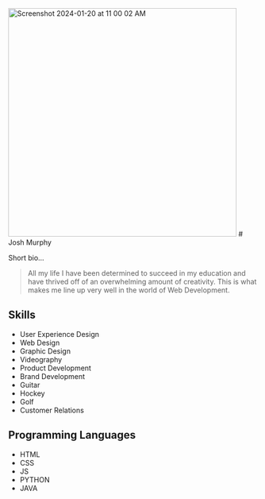 <img width="460" alt="Screenshot 2024-01-20 at 11 00 02 AM" src="https://github.com/joshmurphydesign/joshmurphydesign/assets/85370003/59e8e053-7f86-486a-a815-03b3aca96109">
# Josh Murphy

Short bio...

> All my life I have been determined to succeed in my education and have thrived off of an overwhelming amount of creativity. This is what makes me line up very well in the world of Web Development.

## Skills
* User Experience Design
* Web Design
* Graphic Design
* Videography
* Product Development
* Brand Development
* Guitar
* Hockey
* Golf
* Customer Relations

## Programming Languages
* HTML
* CSS
* JS
* PYTHON
* JAVA
